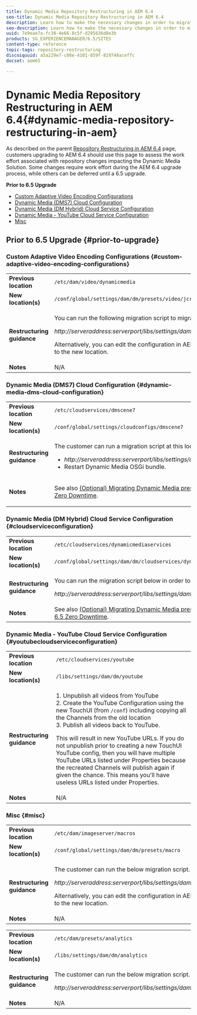 ```yaml
---
title: Dynamic Media Repository Restructuring in AEM 6.4
seo-title: Dynamic Media Repository Restructuring in AEM 6.4
description: Learn how to make the necessary changes in order to migrate to the new repository structure in AEM 6.4 for Dynamic Media.
seo-description: Learn how to make the necessary changes in order to migrate to the new repository structure in AEM 6.4 for Dynamic Media.
uuid: 7e9eae7a-fc38-4e66-8c5f-d295636d8e3b
products: SG_EXPERIENCEMANAGER/6.5/SITES
content-type: reference
topic-tags: repository-restructuring
discoiquuid: a5a229e7-c08e-4101-859f-829748aceffc
docset: aem65

---
```


# Dynamic Media Repository Restructuring in AEM 6.4{#dynamic-media-repository-restructuring-in-aem}

As described on the parent [Repository Restructuring in AEM 6.4](/sites/deploying/using/repository-restructuring.md) page, customers upgrading to AEM 6.4 should use this page to assess the work effort associated with repository changes impacting the Dynamic Media Solution. Some changes require work effort during the AEM 6.4 upgrade process, while others can be deferred until a 6.5 upgrade.

**Prior to 6.5 Upgrade**

* [Custom Adaptive Video Encoding Configurations](../../../sites/deploying/using/dynamicmedia-repository-restructuring-in-aem-6-4.md#custom-adaptive-video-encoding-configurations)
* [Dynamic Media (DMS7) Cloud Configuration](../../../sites/deploying/using/dynamicmedia-repository-restructuring-in-aem-6-4.md#dynamic-media-dms-cloud-configuration)
* [Dynamic Media (DM Hybrid) Cloud Service Configuration](../../../sites/deploying/using/dynamicmedia-repository-restructuring-in-aem-6-4.md#main-pars-header-501711721)
* [Dynamic Media - YouTube Cloud Service Configuration](../../../sites/deploying/using/dynamicmedia-repository-restructuring-in-aem-6-4.md#main-pars-header-1269596831)
* [Misc](../../../sites/deploying/using/dynamicmedia-repository-restructuring-in-aem-6-4.md#misc)

## Prior to 6.5 Upgrade {#prior-to-upgrade}

### Custom Adaptive Video Encoding Configurations  {#custom-adaptive-video-encoding-configurations}

<table>
 <tbody>
  <tr>
   <td><strong>Previous location</strong></td> 
   <td><code>/etc/dam/video/dynamicmedia</code></td> 
  </tr>
  <tr>
   <td><strong>New location(s)</strong></td> 
   <td><code>/conf/global/settings/dam/dm/presets/video/jcr:content</code></td> 
  </tr>
  <tr>
   <td><strong>Restructuring guidance</strong></td> 
   <td><p>You can run the following migration script to migrate to the new location:</p> <p><em>http://serveraddress:serverport/libs/settings/dam/dm/presets.migratedmcontent.json</em></p> <p>Alternatively, you can edit the configuration in AEM UI, and the changes will be saved to the new location.</p> </td> 
  </tr>
  <tr>
   <td><strong>Notes</strong></td> 
   <td>N/A<br /> </td> 
  </tr>
 </tbody>
</table>

### Dynamic Media (DMS7) Cloud Configuration {#dynamic-media-dms-cloud-configuration}

<table>
 <tbody>
  <tr>
   <td><strong>Previous location</strong></td> 
   <td><code>/etc/cloudservices/dmscene7</code></td> 
  </tr>
  <tr>
   <td><strong>New location(s)</strong></td> 
   <td><code>/conf/global/settings/cloudconfigs/dmscene7</code></td> 
  </tr>
  <tr>
   <td><strong>Restructuring guidance</strong></td> 
   <td><p>The customer can run a migration script at this location:<br /> </p> 
    <ul> 
     <li><em>http://serveraddress:serverport/libs/settings/dam/dm/presets.migratedmcontent.json</em></li> 
     <li>Restart Dynamic Media OSGi bundle.</li> 
    </ul> </td> 
  </tr>
  <tr>
   <td><strong>Notes</strong></td> 
   <td><p>See also <a href="../../../assets/using/config-dms7.md#optional-migrating-dynamic-media-presets-and-configurations-from-to-zero-downtime">(Optional) Migrating Dynamic Media presets and configurations from 6.3 to 6.5 Zero Downtime</a>.</p> </td> 
  </tr>
 </tbody>
</table>

### Dynamic Media (DM Hybrid) Cloud Service Configuration {#cloudserviceconfiguration}

<table>
 <tbody>
  <tr>
   <td><strong>Previous location</strong></td> 
   <td><code>/etc/cloudservices/dynamicmediaservices</code></td> 
  </tr>
  <tr>
   <td><strong>New location(s)</strong></td> 
   <td><code>/conf/global/settings/dam/dm/cloudservices/dynamicmediaservices</code></td> 
  </tr>
  <tr>
   <td><strong>Restructuring guidance</strong></td> 
   <td><p>You can run the migration script below in order to align to the latest model:</p> <p><em>http://serveraddress:serverport/libs/settings/dam/dm/presets.migratedmcontent.json</em></p> </td> 
  </tr>
  <tr>
   <td><strong>Notes</strong></td> 
   <td>See also <a href="../../../assets/using/config-dynamic.md#optionalmigratingdynamicmediapresetsandconfigurationsfrom63to65zerodowntime">(Optional) Migrating Dynamic Media presets and configurations from 6.3 to 6.5 Zero Downtime</a>.</td> 
  </tr>
 </tbody>
</table>

### Dynamic Media - YouTube Cloud Service Configuration  {#youtubecloudserviceconfiguration}

<table>
 <tbody>
  <tr>
   <td><strong>Previous location</strong></td> 
   <td><code>/etc/cloudservices/youtube</code></td> 
  </tr>
  <tr>
   <td><strong>New location(s)</strong></td> 
   <td><code>/libs/settings/dam/dm/youtube</code></td> 
  </tr>
  <tr>
   <td><strong>Restructuring guidance</strong></td> 
   <td><p>1. Unpublish all videos from YouTube<br /> 2. Create the YouTube Configuration using the new TouchUI (from <code>/conf</code>) including copying all the Channels from the old location<br /> 3. Publish all videos back to YouTube.</p> <p>This will result in new YouTube URLs. If you do not unpublish prior to creating a new TouchUI YouTube config, then you will have multiple YouTube URLs listed under Properties because the recreated Channels will publish again if given the chance. This means you'll have useless URLs listed under Properties.</p> </td> 
  </tr>
  <tr>
   <td><strong>Notes</strong></td> 
   <td>N/A<br /> </td> 
  </tr>
 </tbody>
</table>

### Misc {#misc}

<table>
 <tbody>
  <tr>
   <td><strong>Previous location</strong></td> 
   <td><code>/etc/dam/imageserver/macros</code></td> 
  </tr>
  <tr>
   <td><strong>New location(s)</strong></td> 
   <td><code>/conf/global/settings/dam/dm/presets/macro</code></td> 
  </tr>
  <tr>
   <td><strong>Restructuring guidance</strong></td> 
   <td><p>The customer can run the below migration script.</p> <p><em>http://serveraddress:serverport/libs/settings/dam/dm/presets.migratedmcontent.json</em></p> <p>Alternatively, you can edit the configuration in AEM UI, and the changes will be saved to the new location.</p> </td> 
  </tr>
  <tr>
   <td><strong>Notes</strong></td> 
   <td>N/A</td> 
  </tr>
 </tbody>
</table>

<table>
 <tbody>
  <tr>
   <td><strong>Previous location</strong></td> 
   <td><code>/etc/dam/presets/analytics</code></td> 
  </tr>
  <tr>
   <td><strong>New location(s)</strong></td> 
   <td><code>/libs/settings/dam/dm/analytics</code></td> 
  </tr>
  <tr>
   <td><strong>Restructuring guidance</strong></td> 
   <td><p>The customer can run the below migration script.</p> <p><em>http://serveraddress:serverport/libs/settings/dam/dm/presets.migratedmcontent.json</em></p> </td> 
  </tr>
  <tr>
   <td><strong>Notes</strong></td> 
   <td>N/A</td> 
  </tr>
 </tbody>
</table>


